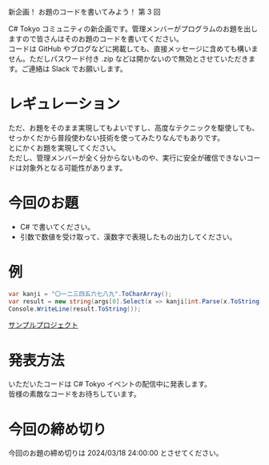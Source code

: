 新企画！ お題のコードを書いてみよう！ 第 3 回

C# Tokyo コミュニティの新企画です。管理メンバーがプログラムのお題を出しますので皆さんはそのお題のコードを書いてください。  
コードは GitHub やブログなどに掲載しても、直接メッセージに含めても構いません。ただしパスワード付き .zip などは開かないので無効とさせていただきます。ご連絡は Slack でお願いします。  

# レギュレーション
ただ、お題をそのまま実現してもよいですし、高度なテクニックを駆使しても、せっかくだから普段使わない技術を使ってみたりなんでもありです。  
とにかくお題を実現してください。  
ただし、管理メンバーが全く分からないものや、実行に安全が確信できないコードは対象外となる可能性があります。  

# 今回のお題

- C# で書いてください。
- 引数で数値を受け取って、漢数字で表現したもの出力してください。

# 例
```cs
var kanji = "〇一二三四五六七八九".ToCharArray();
var result = new string(args[0].Select(x => kanji[int.Parse(x.ToString())]).ToArray());
Console.WriteLine(result.ToString());
```
[サンプルプロジェクト](./Codes/Sample)  

# 発表方法
いただいたコードは C# Tokyo イベントの配信中に発表します。  
皆様の素敵なコードをお待ちしています。  

# 今回の締め切り
今回のお題の締め切りは 2024/03/18 24:00:00 とさせてください。  
